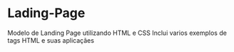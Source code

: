 # Lading-Page
Modelo de Landing Page utilizando HTML e CSS
Inclui varios exemplos de tags HTML e suas aplicaçães
